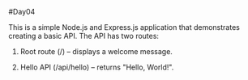 #Day04

This is a simple Node.js and Express.js application that demonstrates creating a basic API. The API has two routes:

1. Root route (/) – displays a welcome message.


2. Hello API (/api/hello) – returns "Hello, World!".
